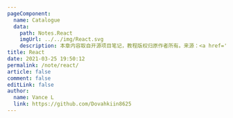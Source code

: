 ```yaml
---
pageComponent:
  name: Catalogue
  data:
    path: Notes.React
    imgUrl: ../../img/React.svg
    description: 本章内容取自开源项目笔记，教程版权归原作者所有。来源：<a href='https://github.com/xugaoyi/vuepress-theme-vdoing' target='_blank'>vuepress-theme-vdoing</a>
title: React
date: 2021-03-25 19:50:12
permalink: /note/react/
article: false
comment: false
editLink: false
author:
  name: Vance L
  link: https://github.com/Dovahkiin8625
---
```

